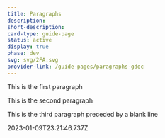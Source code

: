 ```yaml
---
title: Paragraphs
description: 
short-description: 
card-type: guide-page
status: active
display: true
phase: dev
svg: svg/2FA.svg
provider-link: /guide-pages/paragraphs-gdoc
---
```

<div class="content-section">
<div class="section-container" markdown="1">

This is the first paragraph


This is the second paragraph


This is the third paragraph preceded by a blank line
</div>
</div> 2023-01-09T23:21:46.737Z